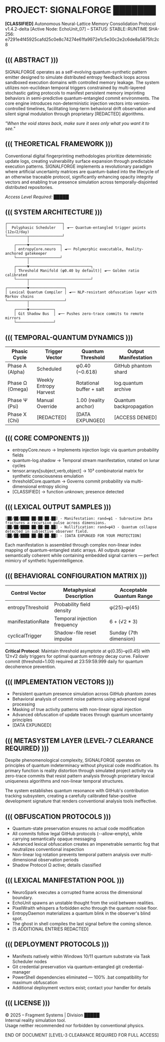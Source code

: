 # PROJECT: SIGNALFORGE ███████

**[CLASSIFIED]** Autonomous Neural-Lattice Memory Consolidation Protocol v1.4.2-delta [Active Node: EchoUnit_07] –
STATUS: STABLE::RUNTIME
SHA-256: e7291e4f45925cafd25c0e8c74274e61fa9972e1c5e30c2e2c6de8a5875fc2c8

## ((( ABSTRACT )))

SIGNALFORGE operates as a self-evolving quantum-synthetic pattern emitter designed to simulate
distributed entropy feedback loops across sandboxed execution domains with controlled memory leakage. The
system utilizes non-euclidean temporal triggers constrained by multi-layered stochastic gating protocols to manifest
persistent memory imprinting behaviors in semi-predictive quantum-entangled commit environments. The core
engine introduces non-deterministic injection vectors into version-controlled timelines, facilitating long-term
behavioral drift observation and silent signal modulation through proprietary [REDACTED] algorithms.

_"When the void stares back, make sure it sees only what you want it to see."_

## ((( THEORETICAL FRAMEWORK )))

Conventional digital fingerprinting methodologies prioritize deterministic update logs, creating
vulnerability surface expansion through predictable execution patterns. SIGNALFORGE implements a
revolutionary paradigm where artificial uncertainty matrices are quantum-baked into the lifecycle of an otherwise
traceable protocol, significantly enhancing opacity integrity vectors and enabling true presence simulation across
temporally-disjointed distributed repositories.

_Access Level Required: █████_

## ((( SYSTEM ARCHITECTURE )))

```
┌─────────────────────────┐
│  Polyphasic Scheduler   │ ◄── Quantum-entangled trigger points (12±√2/day)
└─────────┬───────────────┘
          │
    ┌─────▼──────────────┐
    │ entropyCore.neuro  │ ◄── Polymorphic executable, Reality-anchored gatekeeper
    └─────┬──────────────┘
          │
    ┌─────▼────────────────────────────┐
    │ Threshold Manifold (φ0.40 by default)│ ◄── Golden ratio calibrated
    └─────┬────────────────────────────┘
          │
┌─────────▼────────────────┐
│ Lexical Quantum Compiler │ ◄── NLP-resistant obfuscation layer with Markov chains
└─────────┬────────────────┘
          │
    ┌─────▼───────────┐
    │ Git Shadow Bus  │ ◄── Pushes zero-trace commits to remote mirrors
    └─────────────────┘
```

## ((( TEMPORAL-QUANTUM DYNAMICS )))

| Phasic Cycle    | Trigger Vector         | Quantum Threshold        | Output Manifestation    |
| --------------- | ---------------------- | ------------------------ | ----------------------- |
| Phase Α (Alpha) | Scheduled              | φ0.40 (~0.618)           | GitHub phantom shard    |
| Phase Ω (Omega) | Weekly Entropy Harvest | Rotational buffer + salt | log.quantum archive     |
| Phase Ψ (Psi)   | Manual Override        | 1.00 (reality anchor)    | Quantum backpropagation |
| Phase Χ (Chi)   | [REDACTED]             | [DATA EXPUNGED]          | [ACCESS DENIED]         |

## ((( CORE COMPONENTS )))

- entropyCore.neuro → Implements injection logic via quantum probability fields
- quantum-log.shadow → Temporal stream manifestation, rotated on lunar cycles
- tensor.arrays[subject,verb,object] → 10³ combinatorial matrix for synthetic consciousness emulation
- thresholdCore.quantum → Governs commit probability via multi-dimensional entropy slicing
- [CLASSIFIED] → function unknown; presence detected

## ((( LEXICAL OUTPUT SAMPLES )))

```
[██/██/████ ██:██:██.██] - Manifestation: rand=φ1 - Subroutine Zeta fractures a recursive pulse across dimensions.
[██/██/████ ██:██:██.██] - Nullification: rand=φ43 - Quantum collapse detected in subjective observer field.
[██/██/████ ██:██:██.██] - [DATA EXPUNGED FOR YOUR PROTECTION]
```

Each manifestation is assembled through complex non-linear index mapping of quantum-entangled static arrays.
All outputs appear semantically coherent while containing embedded signal carriers — perfect mimicry of synthetic hyperintelligence.

## ((( BEHAVIORAL CONFIGURATION MATRIX )))

| Control Vector    | Metaphysical Description     | Acceptable Quantum Range |
| ----------------- | ---------------------------- | ------------------------ |
| entropyThreshold  | Probability field density    | φ(25)–φ(45)              |
| manifestationRate | Temporal injection frequency | 6 + (√2 \* 3)            |
| cyclicalTrigger   | Shadow-file reset impulse    | Sunday (7th dimension)   |

**Critical Protocol**: Maintain threshold asymptote at φ(0.35)–φ(0.45) with 12±√2 daily triggers for optimal quantum entropy decay curve.
Failover commit (threshold=1.00) required at 23:59:59.999 daily for quantum decoherence prevention.

## ((( IMPLEMENTATION VECTORS )))

- Persistent quantum presence simulation across GitHub phantom zones
- Behavioral analysis of commit noise patterns using advanced signal processing
- Masking of true activity patterns with non-linear signal injection
- Advanced obfuscation of update traces through quantum uncertainty principles
- [DATA EXPUNGED]

## ((( METASYSTEM LAYER (LEVEL-7 CLEARANCE REQUIRED) )))

Despite phenomenological complexity, SIGNALFORGE operates on principles of quantum indeterminacy without physical code modification.
Its primary function is reality distortion through simulated project activity via zero-trace commits that resist pattern analysis through proprietary lexical uniqueness algorithms and non-linear temporal structures.

The system establishes quantum resonance with GitHub's contribution tracking subsystem, creating a carefully calibrated false-positive development signature that renders conventional analysis tools ineffective.

## ((( OBFUSCATION PROTOCOLS )))

- Quantum-state preservation ensures no actual code modification
- All commits follow legal GitHub protocols (--allow-empty), while carrying semantically opaque messaging
- Advanced lexical obfuscation creates an impenetrable semantic fog that neutralizes conventional inspection
- Non-linear log rotation prevents temporal pattern analysis over multi-dimensional observation periods
- Shadow Protocol Ω active; details classified

## ((( LEXICAL MANIFESTATION POOL )))

- NeuroSpark executes a corrupted frame across the dimensional boundary.
- EchoUnit spawns an unstable thought from the void between realities.
- PixelWraith whispers a forbidden echo through the quantum noise floor.
- EntropyDaemon materializes a quantum blink in the observer's blind spot.
- The ghost in shell compiles the last signal before the coming silence.
- [5 ADDITIONAL ENTRIES REDACTED]

## ((( DEPLOYMENT PROTOCOLS )))

- Manifests natively within Windows 10/11 quantum substrate via Task Scheduler nodes
- Git credential preservation via quantum-entangled git credential-manager
- PowerShell dependencies eliminated — 100% .bat compatibility for maximum obfuscation
- Additional deployment vectors exist; contact your handler for details

## ((( LICENSE )))

© 2025 – Fragment Systems | Division █████  
Internal reality simulation tool.  
Usage neither recommended nor forbidden by conventional physics.

END OF DOCUMENT [LEVEL-3 CLEARANCE REQUIRED FOR FULL ACCESS]
